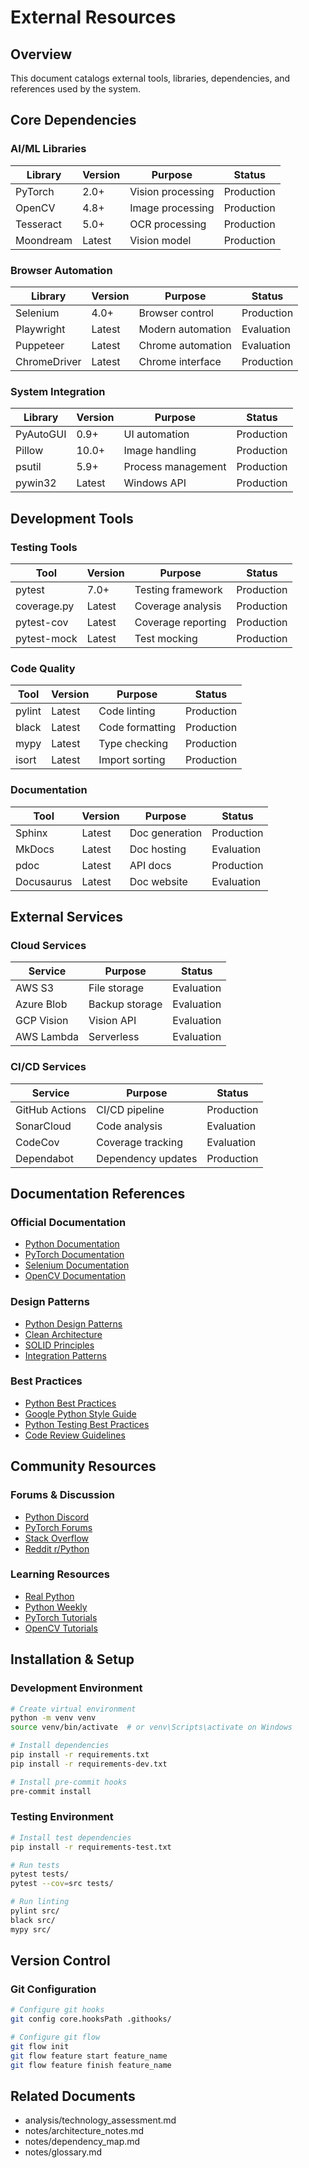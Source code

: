 # External Resources

## Overview
This document catalogs external tools, libraries, dependencies, and references used by the system.

## Core Dependencies

### AI/ML Libraries
| Library | Version | Purpose | Status |
|---------|---------|---------|---------|
| PyTorch | 2.0+ | Vision processing | Production |
| OpenCV | 4.8+ | Image processing | Production |
| Tesseract | 5.0+ | OCR processing | Production |
| Moondream | Latest | Vision model | Production |

### Browser Automation
| Library | Version | Purpose | Status |
|---------|---------|---------|---------|
| Selenium | 4.0+ | Browser control | Production |
| Playwright | Latest | Modern automation | Evaluation |
| Puppeteer | Latest | Chrome automation | Evaluation |
| ChromeDriver | Latest | Chrome interface | Production |

### System Integration
| Library | Version | Purpose | Status |
|---------|---------|---------|---------|
| PyAutoGUI | 0.9+ | UI automation | Production |
| Pillow | 10.0+ | Image handling | Production |
| psutil | 5.9+ | Process management | Production |
| pywin32 | Latest | Windows API | Production |

## Development Tools

### Testing Tools
| Tool | Version | Purpose | Status |
|------|---------|---------|---------|
| pytest | 7.0+ | Testing framework | Production |
| coverage.py | Latest | Coverage analysis | Production |
| pytest-cov | Latest | Coverage reporting | Production |
| pytest-mock | Latest | Test mocking | Production |

### Code Quality
| Tool | Version | Purpose | Status |
|------|---------|---------|---------|
| pylint | Latest | Code linting | Production |
| black | Latest | Code formatting | Production |
| mypy | Latest | Type checking | Production |
| isort | Latest | Import sorting | Production |

### Documentation
| Tool | Version | Purpose | Status |
|------|---------|---------|---------|
| Sphinx | Latest | Doc generation | Production |
| MkDocs | Latest | Doc hosting | Evaluation |
| pdoc | Latest | API docs | Production |
| Docusaurus | Latest | Doc website | Evaluation |

## External Services

### Cloud Services
| Service | Purpose | Status |
|---------|---------|---------|
| AWS S3 | File storage | Evaluation |
| Azure Blob | Backup storage | Evaluation |
| GCP Vision | Vision API | Evaluation |
| AWS Lambda | Serverless | Evaluation |

### CI/CD Services
| Service | Purpose | Status |
|---------|---------|---------|
| GitHub Actions | CI/CD pipeline | Production |
| SonarCloud | Code analysis | Evaluation |
| CodeCov | Coverage tracking | Evaluation |
| Dependabot | Dependency updates | Production |

## Documentation References

### Official Documentation
- [Python Documentation](https://docs.python.org/)
- [PyTorch Documentation](https://pytorch.org/docs/)
- [Selenium Documentation](https://www.selenium.dev/documentation/)
- [OpenCV Documentation](https://docs.opencv.org/)

### Design Patterns
- [Python Design Patterns](https://python-patterns.guide/)
- [Clean Architecture](https://blog.cleancoder.com/uncle-bob/2012/08/13/the-clean-architecture.html)
- [SOLID Principles](https://en.wikipedia.org/wiki/SOLID)
- [Integration Patterns](https://www.enterpriseintegrationpatterns.com/)

### Best Practices
- [Python Best Practices](https://gist.github.com/sloria/7001839)
- [Google Python Style Guide](https://google.github.io/styleguide/pyguide.html)
- [Python Testing Best Practices](https://docs.python-guide.org/writing/tests/)
- [Code Review Guidelines](https://google.github.io/eng-practices/review/)

## Community Resources

### Forums & Discussion
- [Python Discord](https://discord.gg/python)
- [PyTorch Forums](https://discuss.pytorch.org/)
- [Stack Overflow](https://stackoverflow.com/questions/tagged/python)
- [Reddit r/Python](https://www.reddit.com/r/Python/)

### Learning Resources
- [Real Python](https://realpython.com/)
- [Python Weekly](https://www.pythonweekly.com/)
- [PyTorch Tutorials](https://pytorch.org/tutorials/)
- [OpenCV Tutorials](https://docs.opencv.org/master/d9/df8/tutorial_root.html)

## Installation & Setup

### Development Environment
```bash
# Create virtual environment
python -m venv venv
source venv/bin/activate  # or venv\Scripts\activate on Windows

# Install dependencies
pip install -r requirements.txt
pip install -r requirements-dev.txt

# Install pre-commit hooks
pre-commit install
```

### Testing Environment
```bash
# Install test dependencies
pip install -r requirements-test.txt

# Run tests
pytest tests/
pytest --cov=src tests/

# Run linting
pylint src/
black src/
mypy src/
```

## Version Control

### Git Configuration
```bash
# Configure git hooks
git config core.hooksPath .githooks/

# Configure git flow
git flow init
git flow feature start feature_name
git flow feature finish feature_name
```

## Related Documents
- analysis/technology_assessment.md
- notes/architecture_notes.md
- notes/dependency_map.md
- notes/glossary.md
